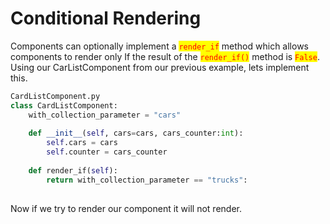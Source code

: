 # Conditional Rendering

Components can optionally implement a <mark style="color:red;">`render_if`</mark> method which allows components to render only If the result of the <mark style="color:red;">`render_if()`</mark> method is <mark style="color:red;">`False`</mark>. Using our CarListComponent from our previous example, lets implement this.&#x20;

```python
CardListComponent.py
class CardListComponent:
    with_collection_parameter = "cars"
    
    def __init__(self, cars=cars, cars_counter:int):
        self.cars = cars
        self.counter = cars_counter
        
    def render_if(self):
        return with_collection_parameter == "trucks":
            
```

Now if we try to render our component it will not render.&#x20;
